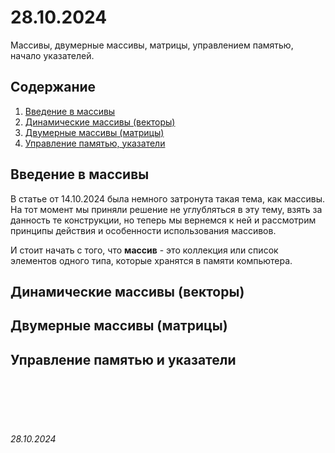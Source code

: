 # 28.10.2024

Массивы, двумерные массивы, матрицы, управлением памятью, начало указателей.

## Содержание

1. [Введение в массивы](./28.10.2024.md#введение-в-массивы)
2. [Динамические массивы (векторы)](./28.10.2024.md#динамические-массивы-векторы)
3. [Двумерные массивы (матрицы)](./28.10.2024.md#двумерные-массивы-матрицы)
4. [Управление памятью, указатели](./28.10.2024.md#управление-памятью-и-указатели)

## Введение в массивы

В статье от 14.10.2024 была немного затронута такая тема, как массивы. На тот момент мы приняли  решение не углубляться в эту тему, взять за данность те конструкции, но теперь мы вернемся к ней и рассмотрим принципы действия и особенности использования массивов.

И стоит начать с того, что **массив** - это коллекция или список элементов одного типа, которые хранятся в памяти компьютера. 

## Динамические массивы (векторы)

## Двумерные массивы (матрицы)

## Управление памятью и указатели


<br><br>
<br><br>


###### 28.10.2024